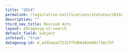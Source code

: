 ```yaml
---
title: "2014"
permalink: /legislative-notifications/statutes/2014/
description: ""
third_nav_title: Revised Acts
layout: datagovsg-v2-search
default_field: Subject
infotext: "true"
datagovsg-id: d_a435aea27232ff5d66402e60c718c757
---
```

